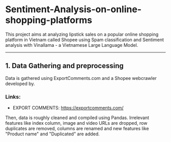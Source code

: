 # Sentiment-Analysis-on-online-shopping-platforms

This project aims at analyzing lipstick sales on a popular online shopping platform in Vietnam called Shopee using Spam classification and Sentiment analysis with Vinallama - a Vietnamese Large Language Model.

---

## 1. Data Gathering and preprocessing
Data is gathered using ExportComments.com and a Shopee webcrawler developed by. 
### Links:
- EXPORT COMMENTS:
  https://exportcomments.com/

Then, data is roughly cleaned and compiled using Pandas. Irrelevant features like index column, image and video URLs are dropped, row duplicates are removed, columns are renamed and new features like "Product name" and "Duplicated" are added.
